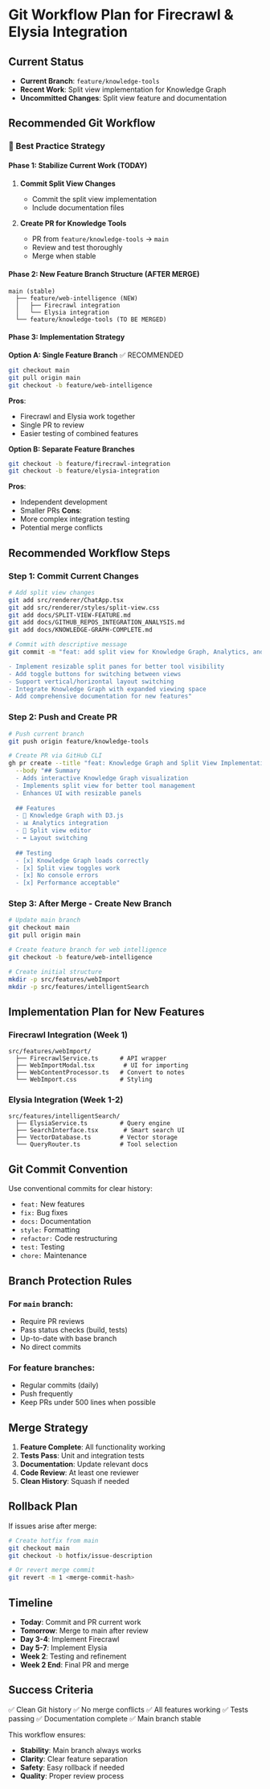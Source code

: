 # Git Workflow Plan for Firecrawl & Elysia Integration

## Current Status
- **Current Branch**: `feature/knowledge-tools`
- **Recent Work**: Split view implementation for Knowledge Graph
- **Uncommitted Changes**: Split view feature and documentation

## Recommended Git Workflow

### 🎯 Best Practice Strategy

#### Phase 1: Stabilize Current Work (TODAY)
1. **Commit Split View Changes**
   - Commit the split view implementation
   - Include documentation files
   
2. **Create PR for Knowledge Tools**
   - PR from `feature/knowledge-tools` → `main`
   - Review and test thoroughly
   - Merge when stable

#### Phase 2: New Feature Branch Structure (AFTER MERGE)
```
main (stable)
  ├── feature/web-intelligence (NEW)
  │   ├── Firecrawl integration
  │   └── Elysia integration
  └── feature/knowledge-tools (TO BE MERGED)
```

#### Phase 3: Implementation Strategy

**Option A: Single Feature Branch** ✅ RECOMMENDED
```bash
git checkout main
git pull origin main
git checkout -b feature/web-intelligence
```
**Pros**: 
- Firecrawl and Elysia work together
- Single PR to review
- Easier testing of combined features

**Option B: Separate Feature Branches**
```bash
git checkout -b feature/firecrawl-integration
git checkout -b feature/elysia-integration
```
**Pros**: 
- Independent development
- Smaller PRs
**Cons**: 
- More complex integration testing
- Potential merge conflicts

## Recommended Workflow Steps

### Step 1: Commit Current Changes
```bash
# Add split view changes
git add src/renderer/ChatApp.tsx
git add src/renderer/styles/split-view.css
git add docs/SPLIT-VIEW-FEATURE.md
git add docs/GITHUB_REPOS_INTEGRATION_ANALYSIS.md
git add docs/KNOWLEDGE-GRAPH-COMPLETE.md

# Commit with descriptive message
git commit -m "feat: add split view for Knowledge Graph, Analytics, and Editor

- Implement resizable split panes for better tool visibility
- Add toggle buttons for switching between views
- Support vertical/horizontal layout switching
- Integrate Knowledge Graph with expanded viewing space
- Add comprehensive documentation for new features"
```

### Step 2: Push and Create PR
```bash
# Push current branch
git push origin feature/knowledge-tools

# Create PR via GitHub CLI
gh pr create --title "feat: Knowledge Graph and Split View Implementation" \
  --body "## Summary
  - Adds interactive Knowledge Graph visualization
  - Implements split view for better tool management
  - Enhances UI with resizable panels
  
  ## Features
  - 🧠 Knowledge Graph with D3.js
  - 📊 Analytics integration
  - 📝 Split view editor
  - ⬌ Layout switching
  
  ## Testing
  - [x] Knowledge Graph loads correctly
  - [x] Split view toggles work
  - [x] No console errors
  - [x] Performance acceptable"
```

### Step 3: After Merge - Create New Branch
```bash
# Update main branch
git checkout main
git pull origin main

# Create feature branch for web intelligence
git checkout -b feature/web-intelligence

# Create initial structure
mkdir -p src/features/webImport
mkdir -p src/features/intelligentSearch
```

## Implementation Plan for New Features

### Firecrawl Integration (Week 1)
```
src/features/webImport/
  ├── FirecrawlService.ts      # API wrapper
  ├── WebImportModal.tsx        # UI for importing
  ├── WebContentProcessor.ts   # Convert to notes
  └── WebImport.css            # Styling
```

### Elysia Integration (Week 1-2)
```
src/features/intelligentSearch/
  ├── ElysiaService.ts         # Query engine
  ├── SearchInterface.tsx       # Smart search UI
  ├── VectorDatabase.ts        # Vector storage
  └── QueryRouter.ts           # Tool selection
```

## Git Commit Convention

Use conventional commits for clear history:
- `feat:` New features
- `fix:` Bug fixes
- `docs:` Documentation
- `style:` Formatting
- `refactor:` Code restructuring
- `test:` Testing
- `chore:` Maintenance

## Branch Protection Rules

### For `main` branch:
- Require PR reviews
- Pass status checks (build, tests)
- Up-to-date with base branch
- No direct commits

### For feature branches:
- Regular commits (daily)
- Push frequently
- Keep PRs under 500 lines when possible

## Merge Strategy

1. **Feature Complete**: All functionality working
2. **Tests Pass**: Unit and integration tests
3. **Documentation**: Update relevant docs
4. **Code Review**: At least one reviewer
5. **Clean History**: Squash if needed

## Rollback Plan

If issues arise after merge:
```bash
# Create hotfix from main
git checkout main
git checkout -b hotfix/issue-description

# Or revert merge commit
git revert -m 1 <merge-commit-hash>
```

## Timeline

- **Today**: Commit and PR current work
- **Tomorrow**: Merge to main after review
- **Day 3-4**: Implement Firecrawl
- **Day 5-7**: Implement Elysia
- **Week 2**: Testing and refinement
- **Week 2 End**: Final PR and merge

## Success Criteria

✅ Clean Git history
✅ No merge conflicts
✅ All features working
✅ Tests passing
✅ Documentation complete
✅ Main branch stable

This workflow ensures:
- **Stability**: Main branch always works
- **Clarity**: Clear feature separation
- **Safety**: Easy rollback if needed
- **Quality**: Proper review process